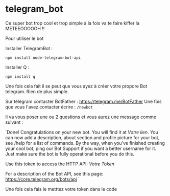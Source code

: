  # telegram_bot


Ce super bot trop cool et trop simple à la fois va te faire kiffer la METEEOOOOOH !!

Pour utiliser le bot

Installer TelegramBot :

`npm install node-telegram-bot-api`

Installer Q :

`npm install q`

Une fois cela fait il se peut que vous ayez à créer votre propore Bot telegram.
Rien de plus simple.
 
Sur télégram contacter BotFather : https://telegram.me/BotFather
Une fois que vous l'avez contacter écrire : `/newbot`

Il va vous poser une ou 2 questions et vous aurez une message comme suivant :

`Done! Congratulations on your new bot. You will find it at _Votre lien_. You can now add a description, about section and profile picture for your bot, see /help for a list of commands. By the way, when you've finished creating your cool bot, ping our Bot Support if you want a better username for it. Just make sure the bot is fully operational before you do this.
 
 Use this token to access the HTTP API:
 _Votre Token_
 
 For a description of the Bot API, see this page: https://core.telegram.org/bots/api `
 
 
 
 Une fois cela fais le metttez votre token dans le code 



